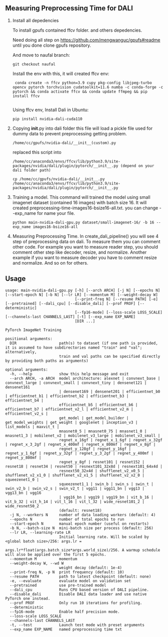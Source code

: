 ## Measuring Preprocessing Time for DALI

1. Install all depedencies

   To install gpufs contained ffcv folder. and others depedencies.
    
   Need doing all step on https://github.com/mengwanguc/gpufs#readme until you done clone gpufs repository.

   And move to naufal branch:
   ```
   git checkout naufal
   ```

   Install the env with this, it will created ffcv env:
   ```
    conda create -n ffcv python=3.9 cupy pkg-config libjpeg-turbo opencv pytorch torchvision cudatoolkit=11.6 numba -c conda-forge -c pytorch && conda activate ffcv && conda update ffmpeg && pip install ffcv
                    
   ```

    Using ffcv env, Install Dali in Ubuntu:
    ```
    pip install nvidia-dali-cuda110
    ```

2. Copying __init__.py into dali folder
    this file will load a pickle file used for dummy data to prevent preprocessing getting problem.
    
    ```
    /home/cc/gpufs/nvidia-dali/__init__(custom).py
    ```
    replaced this script into 
    ```
    /home/cc/anaconda3/envs/ffcv/lib/python3.9/site-packages/nvidia/dali/plugin/pytorch/__init__.py (depend on your dali folder path)
    ```

    ```
    cp /home/cc/gpufs/nvidia-dali/__init__.py /home/cc/anaconda3/envs/ffcv/lib/python3.9/site-packages/nvidia/dali/plugin/pytorch/__init__.py
    ```
    

3. Training a model.
    This command will trained the model using small imagenet dataset (contained 16 images) with batch size 16. It will created preprocessing-time-images16-bsize16-all.txt.
    you can change --exp_name for name your file. 
    ```
    python main-nvidia-dali-gpu.py dataset/small-imagenet-16/ -b 16 --exp_name images16-bsize16-all
    ```

3. Measuring Preprocessing Time.
    In create_dali_pipeline() you will see 4 step of preprocessing data on dali. To measure them you can comment other code. For example you want to measure reader step, you should comment other step like decoder, resize, and normalize. Another example if you want to measure decoder you have to comment resize and normalize. And so on for others.

   
## Usage

```
usage: main-nvidia-dali-gpu.py [-h] [--arch ARCH] [-j N] [--epochs N] [--start-epoch N] [-b N] [--lr LR] [--momentum M] [--weight-decay W]
                               [--print-freq N] [--resume PATH] [-e] [--pretrained] [--dali_cpu] [--disable_dali] [--prof PROF] [--deterministic]
                               [--fp16-mode] [--loss-scale LOSS_SCALE] [--channels-last CHANNELS_LAST] [-t] [--exp_name EXP_NAME]
                               [DIR ...]

PyTorch ImageNet Training

positional arguments:
  DIR                   path(s) to dataset (if one path is provided, it is assumed to have subdirectories named "train" and "val"; alternatively,
                        train and val paths can be specified directly by providing both paths as arguments)

optional arguments:
  -h, --help            show this help message and exit
  --arch ARCH, -a ARCH  model architecture: alexnet | convnext_base | convnext_large | convnext_small | convnext_tiny | densenet121 | densenet161
                        | densenet169 | densenet201 | efficientnet_b0 | efficientnet_b1 | efficientnet_b2 | efficientnet_b3 | efficientnet_b4 |
                        efficientnet_b5 | efficientnet_b6 | efficientnet_b7 | efficientnet_v2_l | efficientnet_v2_m | efficientnet_v2_s |
                        get_model | get_model_builder | get_model_weights | get_weight | googlenet | inception_v3 | list_models | maxvit_t |
                        mnasnet0_5 | mnasnet0_75 | mnasnet1_0 | mnasnet1_3 | mobilenet_v2 | mobilenet_v3_large | mobilenet_v3_small |
                        regnet_x_16gf | regnet_x_1_6gf | regnet_x_32gf | regnet_x_3_2gf | regnet_x_400mf | regnet_x_800mf | regnet_x_8gf |
                        regnet_y_128gf | regnet_y_16gf | regnet_y_1_6gf | regnet_y_32gf | regnet_y_3_2gf | regnet_y_400mf | regnet_y_800mf |
                        regnet_y_8gf | resnet101 | resnet152 | resnet18 | resnet34 | resnet50 | resnext101_32x8d | resnext101_64x4d |
                        resnext50_32x4d | shufflenet_v2_x0_5 | shufflenet_v2_x1_0 | shufflenet_v2_x1_5 | shufflenet_v2_x2_0 | squeezenet1_0 |
                        squeezenet1_1 | swin_b | swin_s | swin_t | swin_v2_b | swin_v2_s | swin_v2_t | vgg11 | vgg11_bn | vgg13 | vgg13_bn | vgg16
                        | vgg16_bn | vgg19 | vgg19_bn | vit_b_16 | vit_b_32 | vit_h_14 | vit_l_16 | vit_l_32 | wide_resnet101_2 | wide_resnet50_2
                        (default: resnet18)
  -j N, --workers N     number of data loading workers (default: 4)
  --epochs N            number of total epochs to run
  --start-epoch N       manual epoch number (useful on restarts)
  -b N, --batch-size N  mini-batch size per process (default: 256)
  --lr LR, --learning-rate LR
                        Initial learning rate. Will be scaled by <global batch size>/256: args.lr =
                        args.lr*float(args.batch_size*args.world_size)/256. A warmup schedule will also be applied over the first 5 epochs.
  --momentum M          momentum
  --weight-decay W, --wd W
                        weight decay (default: 1e-4)
  --print-freq N, -p N  print frequency (default: 10)
  --resume PATH         path to latest checkpoint (default: none)
  -e, --evaluate        evaluate model on validation set
  --pretrained          use pre-trained model
  --dali_cpu            Runs CPU based version of DALI pipeline.
  --disable_dali        Disable DALI data loader and use native PyTorch one instead.
  --prof PROF           Only run 10 iterations for profiling.
  --deterministic
  --fp16-mode           Enable half precision mode.
  --loss-scale LOSS_SCALE
  --channels-last CHANNELS_LAST
  -t, --test            Launch test mode with preset arguments
  --exp_name EXP_NAME   named preprocessing time txt
```
